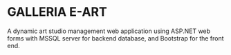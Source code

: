 # GALLERIA E-ART
A dynamic art studio management web application using ASP.NET web forms with MSSQL server for backend database, and Bootstrap for the front end.
